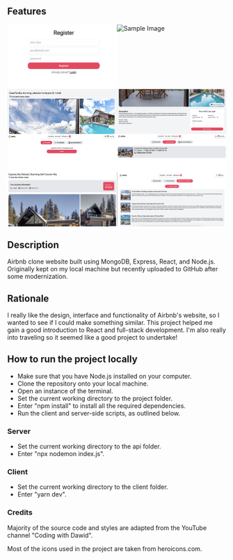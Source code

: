 ## Features 
<div style="display: flex;">
    <img src="images/sample1.png" alt="Sample Image" width="50%" />
    <img src="images/sample2.png" alt="Sample Image" width="50%" />
</div>
<div style="display: flex;">
    <img src="images/sample3.png" alt="Sample Image" width="50%" />
    <img src="images/sample4.png" alt="Sample Image" width="50%" />
</div>
<div style="display: flex;">
    <img src="images/sample5.png" alt="Sample Image" width="50%" />
    <img src="images/sample6.png" alt="Sample Image" width="50%" />
</div>
<div style="display: flex;">
    <img src="images/sample7.png" alt="Sample Image" width="50%" />
    <img src="images/sample8.png" alt="Sample Image" width="50%" />
</div>

## Description
Airbnb clone website built using MongoDB, Express, React, and Node.js. Originally kept on my local machine but recently uploaded to GitHub after some modernization.

## Rationale 
I really like the design, interface and functionality of Airbnb's website, so I wanted to see if I could make something similar. This project helped me gain a good introduction to React and full-stack development. I'm also really into traveling so it seemed like a good project to undertake!

## How to run the project locally
- Make sure that you have Node.js installed on your computer. 
- Clone the repository onto your local machine.
- Open an instance of the terminal.
- Set the current working directory to the project folder. 
- Enter "npm install" to install all the required dependencies. 
- Run the client and server-side scripts, as outlined below. 

### Server 
- Set the current working directory to the api folder. 
- Enter "npx nodemon index.js". 

### Client 
- Set the current working directory to the client folder. 
- Enter "yarn dev". 

### Credits 
Majority of the source code and styles are adapted from the YouTube channel "Coding with Dawid".

Most of the icons used in the project are taken from heroicons.com.
